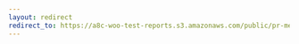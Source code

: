 ```yaml
---
layout: redirect
redirect_to: https://a8c-woo-test-reports.s3.amazonaws.com/public/pr-merge/39871/api/index.html
---
```

